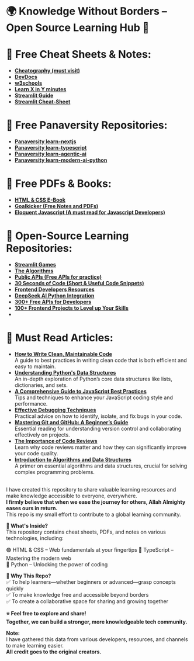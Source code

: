 # 🌍 Knowledge Without Borders – Open Source Learning Hub 🚀
# 📌 Free Cheat Sheets & Notes:
- **[Cheatography (must visit)](https://cheatography.com/)**
- **[DevDocs](https://devdocs.io/)**
- **[w3schools](https://www.w3schools.com/)**
- **[Learn X in Y minutes](https://learnxinyminutes.com/)**
- **[Streamlit Guide](https://www.youtube.com/watch?v=8W8NQFFbDcU)**
- **[Streamlit Cheat-Sheet](https://docs.streamlit.io/develop/quick-reference/cheat-sheet)**

# 📌 Free Panaversity Repositories:
- **[Panaversity learn-nextjs](https://github.com/panaverse/learn-nextjs)**
- **[Panaversity learn-typescript](https://github.com/panaverse/learn-typescript)**
- **[Panaversity learn-agentic-ai](https://github.com/panaverse/learn-agentic-ai)**
- **[Panaversity learn-modern-ai-python](https://github.com/panaverse/learn-modern-ai-python)**

# 📌 Free PDFs & Books:
- **[HTML & CSS E-Book](https://github.com/Mutahir-15/Coding-Notes/tree/main/HTML%20%26%20CSS%20E-Book.pdf)**
- **[Goalkicker (Free Notes and PDFs)](https://goalkicker.com/)**
- **[Eloquent Javascript (A must read for Javascript Developers)](https://eloquentjavascript.net/)**

# 📌 Open-Source Learning Repositories:
- **[Streamlit Games](https://github.com/joelgrus/streamlit-games)**
- **[The Algorithms](http://github.com/TheAlgorithms)**
- **[Public APIs (Free APIs for practice)](https://github.com/public-apis/public-apis)**
- **[30 Seconds of Code (Short & Useful Code Snippets)](https://www.30secondsofcode.org/)**
- **[Frontend Developers Resources](https://github.com/dypsilon/frontend-dev-bookmarks)**
- **[DeepSeek AI Python Integration](https://www.gcptutorials.com/post/deepseek-ai-python-integration-beginner's-guide-to-building-smart-applications)**
- **[300+ Free APIs for Developers](https://dev.to/hanzla-baig/300-free-apis-every-developer-needs-to-know-2ohm?ref=dailydev)**
- **[100+ Frontend Projects to Level up Your Skills](https://uvaiscodes.blogspot.com/2024/10/frontend-projects.html?ref=dailydev)**
- 
# 📌 Must Read Articles:
- **[How to Write Clean, Maintainable Code](https://www.freecodecamp.org/news/10-principles-of-clean-code/)**  
  A guide to best practices in writing clean code that is both efficient and easy to maintain.
- **[Understanding Python's Data Structures](https://realpython.com/python-data-structures/)**  
  An in-depth exploration of Python’s core data structures like lists, dictionaries, and sets.
- **[A Comprehensive Guide to JavaScript Best Practices](https://www.sitepoint.com/javascript-best-practices/)**  
  Tips and techniques to enhance your JavaScript coding style and performance.
- **[Effective Debugging Techniques](https://www.geeksforgeeks.org/debugging-techniques-for-beginners/)**  
  Practical advice on how to identify, isolate, and fix bugs in your code.
- **[Mastering Git and GitHub: A Beginner’s Guide](https://guides.github.com/introduction/git-handbook/)**  
  Essential reading for understanding version control and collaborating effectively on projects.
- **[The Importance of Code Reviews](https://smartbear.com/learn/code-review/best-practices-for-peer-code-review/)**  
  Learn why code reviews matter and how they can significantly improve your code quality.
- **[Introduction to Algorithms and Data Structures](https://www.geeksforgeeks.org/fundamentals-of-algorithms/)**  
  A primer on essential algorithms and data structures, crucial for solving complex programming problems.

<br>I have created this repository to share valuable learning resources and make knowledge accessible to everyone, everywhere.<br>**I firmly believe that when we ease the journey for others, Allah Almighty eases ours in return.**<br> This repo is my small effort to contribute to a global learning community.

**📌 What's Inside?** <br>This repository contains cheat sheets, PDFs, and notes on various technologies, including:

🟢 HTML & CSS – Web fundamentals at your fingertips
🔵 TypeScript – Mastering the modern web  
🐍 Python – Unlocking the power of coding<br>

**🎯 Why This Repo?**<br>
✅ To help learners—whether beginners or advanced—grasp concepts quickly  
✅ To make knowledge free and accessible beyond borders  
✅ To create a collaborative space for sharing and growing together  <br>

**⭐ Feel free to explore and share!**<br>
**Together, we can build a stronger, more knowledgeable tech community.**

**Note:** <br>
I have gathered this data from various developers, resources, and channels to make learning easier.<br> **All credit goes to the original creators.**
